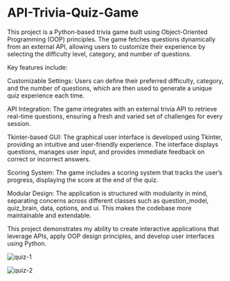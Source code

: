 # API-Trivia-Quiz-Game

This project is a Python-based trivia game built using Object-Oriented Programming (OOP) principles. The game fetches questions dynamically from an external API, allowing users to customize their experience by selecting the difficulty level, category, and number of questions.

Key features include:

Customizable Settings: Users can define their preferred difficulty, category, and the number of questions, which are then used to generate a unique quiz experience each time.

API Integration: The game integrates with an external trivia API to retrieve real-time questions, ensuring a fresh and varied set of challenges for every session.

Tkinter-based GUI: The graphical user interface is developed using Tkinter, providing an intuitive and user-friendly experience. The interface displays questions, manages user input, and provides immediate feedback on correct or incorrect answers.

Scoring System: The game includes a scoring system that tracks the user’s progress, displaying the score at the end of the quiz.

Modular Design: The application is structured with modularity in mind, separating concerns across different classes such as question_model, quiz_brain, data, options, and ui. This makes the codebase more maintainable and extendable.

This project demonstrates my ability to create interactive applications that leverage APIs, apply OOP design principles, and develop user interfaces using Python.

![quiz-1](https://github.com/SkilledNoah/API-Trivia-Quiz-Game/assets/106553532/64a2780f-fc71-42ed-96a9-440695312c95)

![quiz-2](https://github.com/SkilledNoah/API-Trivia-Quiz-Game/assets/106553532/b9384ae8-99b6-47b8-9a35-dc9ba95d629e)

